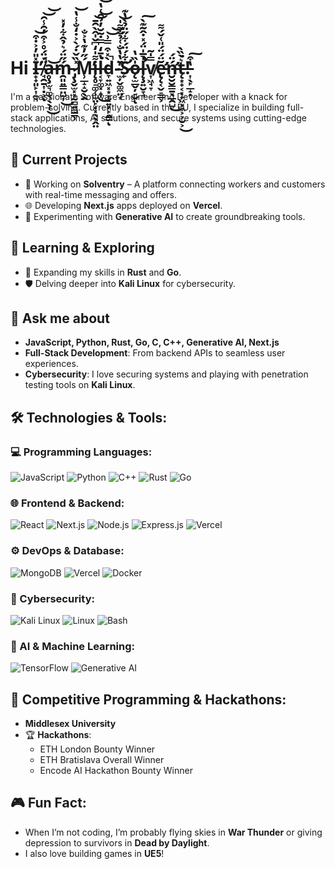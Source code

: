 # Hi I̶̟̟͈̙͎̼͉̽̎̓͐̇͒̕͝ ̸̘̯̱͎̣͕̈́̈́̊͐͒̓̑̾̑̚͝͝ͅḁ̶̧̫͉͚͉̖̖̩͜͝ḿ̵̯͈͍͇̤̺͎̋̈́͛̉̂͋̓̽͜ ̷̡̧̬̫͓͓̰̻͍̻̳̹̽̏̌̇́̀͐̇̒̐̾̔͘͝Ḿ̵̹̲̝̝̮̖̭̋̓͊̔͐̐̕̕į̵̥̠͚̜̺̤̙̣͓̖̖̭̤͌̍̒͆̌̍̂̀̑̄͝͝l̶͔̞͚͓̝̞̔̄̒̿̇̃̆̓̉̑͑̔͘͜͝͠d̵̞͍͖͓͙͎̝͍̦̙̭͇̀̽͒̿͗̚͝͝ͅ-̴̫̦̬͚̼̤͙̈̔̔̐͑̉̐͌̍̕͝S̷̛̙͋́̈́͋̋̈̉̀̔͊ǫ̶̫̲̬̦̠̮̍̏̔ͅl̵̨̧̛͍̮̞̘̍̅̍̈́̽̇̂̃͊̀͘̚͠v̸͎͖̘̞̿̍̃ĕ̵̢̨̛͔̬̠̳͕̈́̈́̎͑̌́͌ń̶̛̮̮̮̳̱̖̲̯̺̈́͜t̶̨͙̟͔͓̟͖̣͖͕͕̮͕͛̀̏̀͘͜!̵͎̖̙̲̝̣̔͒͠

I'm a passionate Software Engineer and Developer with a knack for problem-solving. Currently based in the EU, I specialize in building full-stack applications, AI solutions, and secure systems using cutting-edge technologies.

## 🔭 Current Projects
- 🚀 Working on **Solventry** – A platform connecting workers and customers with real-time messaging and offers.
- 🌐 Developing **Next.js** apps deployed on **Vercel**.
- 🤖 Experimenting with **Generative AI** to create groundbreaking tools.

## 🌱 Learning & Exploring
- 🚀 Expanding my skills in **Rust** and **Go**.
- 🛡️ Delving deeper into **Kali Linux** for cybersecurity.

## 💬 Ask me about
- **JavaScript, Python, Rust, Go, C, C++, Generative AI, Next.js**
- **Full-Stack Development**: From backend APIs to seamless user experiences.
- **Cybersecurity**: I love securing systems and playing with penetration testing tools on **Kali Linux**.

## 🛠 Technologies & Tools:
### 💻 Programming Languages:
![JavaScript](https://img.shields.io/badge/-JavaScript-black?style=flat-square&logo=javascript)
![Python](https://img.shields.io/badge/-Python-black?style=flat-square&logo=python)
![C++](https://img.shields.io/badge/-C++-black?style=flat-square&logo=cplusplus)
![Rust](https://img.shields.io/badge/-Rust-black?style=flat-square&logo=rust)
![Go](https://img.shields.io/badge/-Go-black?style=flat-square&logo=go)

### 🌐 Frontend & Backend:
![React](https://img.shields.io/badge/-React-black?style=flat-square&logo=react)
![Next.js](https://img.shields.io/badge/-Next.js-black?style=flat-square&logo=next.js)
![Node.js](https://img.shields.io/badge/-Node.js-black?style=flat-square&logo=node.js)
![Express.js](https://img.shields.io/badge/-Express.js-black?style=flat-square&logo=express)
![Vercel](https://img.shields.io/badge/-Vercel-black?style=flat-square&logo=vercel)

### ⚙️ DevOps & Database:
![MongoDB](https://img.shields.io/badge/-MongoDB-black?style=flat-square&logo=mongodb)
![Vercel](https://img.shields.io/badge/-Vercel-black?style=flat-square&logo=vercel)
![Docker](https://img.shields.io/badge/-Docker-black?style=flat-square&logo=docker)

### 🔐 Cybersecurity:
![Kali Linux](https://img.shields.io/badge/-Kali_Linux-black?style=flat-square&logo=linux)
![Linux](https://img.shields.io/badge/-Linux-black?style=flat-square&logo=linux)
![Bash](https://img.shields.io/badge/-Bash-black?style=flat-square&logo=gnu-bash)

### 🧠 AI & Machine Learning:
![TensorFlow](https://img.shields.io/badge/-TensorFlow-black?style=flat-square&logo=tensorflow)
![Generative AI](https://img.shields.io/badge/-Generative_AI-black?style=flat-square&logo=ai)

## 🎯 Competitive Programming & Hackathons:
- **Middlesex University**
- 🏆 **Hackathons**:
  - ETH London Bounty Winner
  - ETH Bratislava Overall Winner
  - Encode AI Hackathon Bounty Winner

## 🎮 Fun Fact:
- When I’m not coding, I’m probably flying skies in **War Thunder** or giving depression to survivors in **Dead by Daylight**.
- I also love building games in **UE5**!
